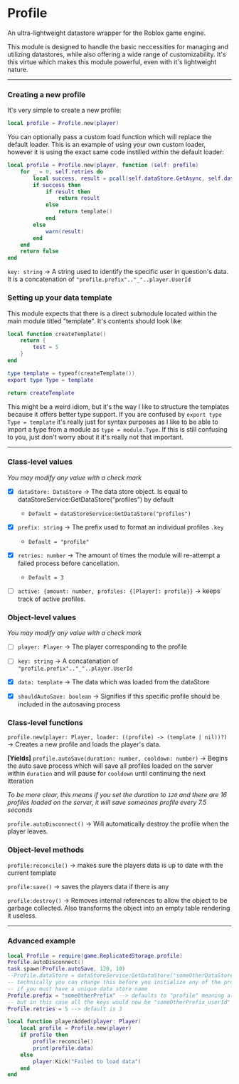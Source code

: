 # Profile
An ultra-lightweight datastore wrapper for the Roblox game engine.

This module is designed to handle the basic neccessities for managing and utilizing datastores, while also offering a wide range of customizability. It's this virtue which makes this module powerful, even with it's lightweight nature.

---
### Creating a new profile

It's very simple to create a new profile:

```lua
local profile = Profile.new(player)
```

You can optionally pass a custom load function which will replace the default loader. This is an example of using your own custom loader, however it is using the exact same code instilled within the default loader:

```lua
local profile = Profile.new(player, function (self: profile)
	for _ = 0, self.retries do
		local success, result = pcall(self.dataStore.GetAsync, self.dataStore, self.key)
		if success then
			if result then
				return result
			else
				return template()
			end
		else
			warn(result)
		end
	end
	return false
end
```

`key: string` -> A string used to identify the specific user in question's data. It is a concatenation of `"profile.prefix".."_"..player.UserId`

### Setting up your data template

This module expects that there is a direct submodule located within the main module titled "template". It's contents should look like:

```lua
local function createTemplate()
    return {
        test = 5
    }
end

type template = typeof(createTemplate())
export type Type = template

return createTemplate
```

This might be a weird idiom, but it's the way I like to structure the templates because it offers better type support. If you are confused by `export type Type = template` it's really just for syntax purposes as I like to be able to import a type from a module as `type = module.Type`. If this is still confusing to you, just don't worry about it it's really not that important.

---

### Class-level values
*You may modify any value with a check mark*

- [x] `dataStore: DataStore` -> The data store object. Is equal to dataStoreService:GetDataStore("profiles") by default
   - `Default = dataStoreService:GetDataStore("profiles")`

- [x] `prefix: string` -> The prefix used to format an individual profiles `.key`
   -  `Default = "profile"`

- [x] `retries: number` -> The amount of times the module will re-attempt a failed process before cancellation. 
   - `Default = 3`

- [ ] `active: {amount: number, profiles: {[Player]: profile}}` -> keeps track of active profiles.

### Object-level values
*You may modify any value with a check mark*

- [ ] `player: Player` -> The player corresponding to the profile

- [ ] `key: string` -> A concatenation of `"profile.prefix".."_"..player.UserId`

- [x] `data: template` -> The data which was loaded from the dataStore

- [x] `shouldAutoSave: boolean` -> Signifies if this specific profile should be included in the autosaving process

### Class-level functions

`profile.new(player: Player, loader: ((profile) -> (template | nil))?)` -> Creates a new profile and loads the player's data.

**[Yields]** `profile.autoSave(duration: number, cooldown: number)` -> Begins the auto save process which will save all profiles loaded on the server within `duration` and will pause for `cooldown` until continuing the next itteration

*To be more clear, this means if you set the duration to `120` and there are 16 profiles loaded on the server, it will save someones profile every 7.5 seconds*

`profile.autoDisconnect()` -> Will automatically destroy the profile when the player leaves.

### Object-level methods

`profile:reconcile()` -> makes sure the players data is up to date with the current template

`profile:save()` -> saves the players data if there is any

`profile:destroy()` -> Removes internal references to allow the object to be garbage collected. Also transforms the object into an empty table rendering it useless.

---

### Advanced example

```lua
local Profile = require(game.ReplicatedStorage.profile)
Profile.autoDisconnect()
task.spawn(Profile.autoSave, 120, 10)
--Profile.dataStore = dataStoreService:GetDataStore("someOtherDataStore")
-- technically you can change this before you initialize any of the profiles
-- if you must have a unique data store name
Profile.prefix = "someOtherPrefix" --> defaults to "profile" meaning all keys will be "profile_userId"
-- but in this case all the keys would now be "someOtherPrefix_userId"
Profile.retries = 5 --> default is 3

local function playerAdded(player: Player)
	local profile = Profile.new(player)
	if profile then
		profile:reconcile()
		print(profile.data)
	else
		player:Kick("Failed to load data")
	end
end
```

